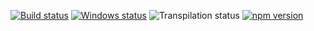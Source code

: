 [![Build status][nix-build-image]][nix-build-url]
[![Windows status][win-build-image]][win-build-url]
![Transpilation status][transpilation-image]
[![npm version][npm-image]][npm-url]

[nix-build-image]: https://semaphoreci.com/api/v1/medikoo-org/es6-weak-map/branches/master/shields_badge.svg
[nix-build-url]: https://semaphoreci.com/medikoo-org/es6-weak-map
[win-build-image]: https://ci.appveyor.com/api/projects/status/1c73c57pg4s6lwmu?svg=true
[win-build-url]: https://ci.appveyor.com/project/medikoo/es6-weak-map
[transpilation-image]: https://img.shields.io/badge/transpilation-free-brightgreen.svg
[npm-image]: https://img.shields.io/npm/v/es6-weak-map.svg
[npm-url]: https://www.npmjs.com/package/es6-weak-map
